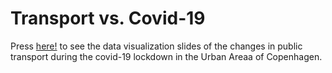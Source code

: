 # Transport vs. Covid-19

Press [here!](https://tuelindhart.github.io/Transport_vs_covid19/Test.slides.html) to see the data visualization slides of the changes in public transport during the covid-19 lockdown in the Urban Areaa of Copenhagen. 
